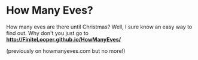 How Many Eves?
==================

How many eves are there until Christmas?  Well, I sure know an easy way to find out.
Why don't you just go to **http://FiniteLooper.github.io/HowManyEves/**

(previously on howmanyeves.com but no more!)
